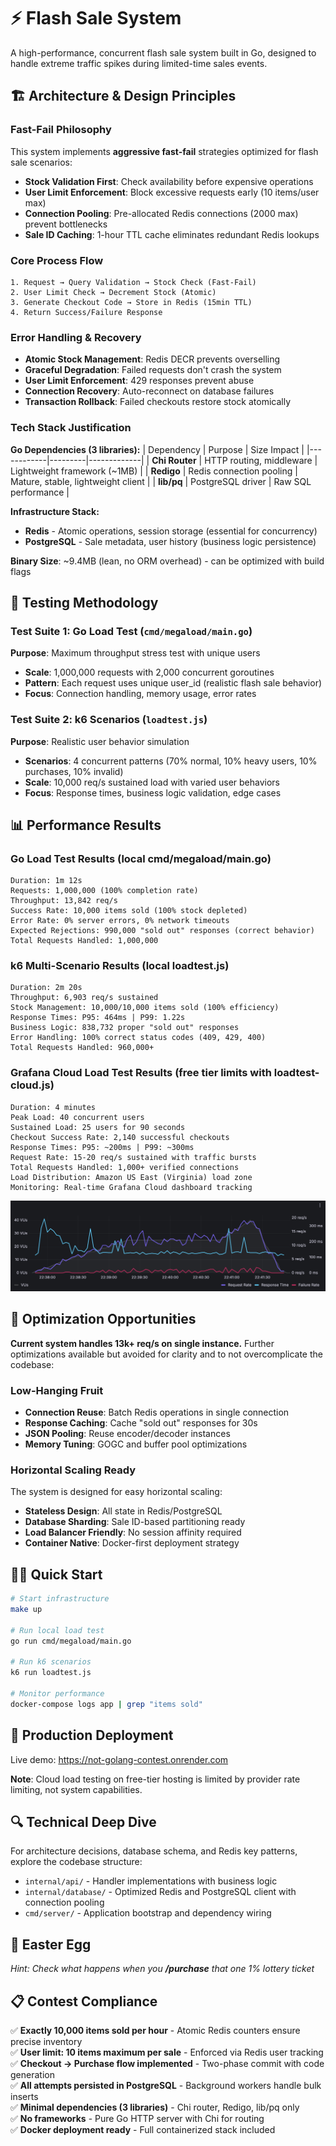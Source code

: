 # ⚡ Flash Sale System

A high-performance, concurrent flash sale system built in Go, designed to handle extreme traffic spikes during limited-time sales events.

## 🏗️ Architecture & Design Principles

### Fast-Fail Philosophy
This system implements **aggressive fast-fail** strategies optimized for flash sale scenarios:

- **Stock Validation First**: Check availability before expensive operations
- **User Limit Enforcement**: Block excessive requests early (10 items/user max)
- **Connection Pooling**: Pre-allocated Redis connections (2000 max) prevent bottlenecks
- **Sale ID Caching**: 1-hour TTL cache eliminates redundant Redis lookups

### Core Process Flow
```
1. Request → Query Validation → Stock Check (Fast-Fail)
2. User Limit Check → Decrement Stock (Atomic)
3. Generate Checkout Code → Store in Redis (15min TTL)
4. Return Success/Failure Response
```

### Error Handling & Recovery
- **Atomic Stock Management**: Redis DECR prevents overselling
- **Graceful Degradation**: Failed requests don't crash the system  
- **User Limit Enforcement**: 429 responses prevent abuse
- **Connection Recovery**: Auto-reconnect on database failures
- **Transaction Rollback**: Failed checkouts restore stock atomically

### Tech Stack Justification

**Go Dependencies (3 libraries):**
| Dependency | Purpose | Size Impact |
|------------|---------|-------------|
| **Chi Router** | HTTP routing, middleware | Lightweight framework (~1MB) |
| **Redigo** | Redis connection pooling | Mature, stable, lightweight client |
| **lib/pq** | PostgreSQL driver | Raw SQL performance |

**Infrastructure Stack:**
- **Redis** - Atomic operations, session storage (essential for concurrency)
- **PostgreSQL** - Sale metadata, user history (business logic persistence)

**Binary Size**: ~9.4MB (lean, no ORM overhead) - can be optimized with build flags

## 🧪 Testing Methodology

### Test Suite 1: Go Load Test (`cmd/megaload/main.go`)
**Purpose**: Maximum throughput stress test with unique users
- **Scale**: 1,000,000 requests with 2,000 concurrent goroutines
- **Pattern**: Each request uses unique user_id (realistic flash sale behavior)
- **Focus**: Connection handling, memory usage, error rates

### Test Suite 2: k6 Scenarios (`loadtest.js`)
**Purpose**: Realistic user behavior simulation
- **Scenarios**: 4 concurrent patterns (70% normal, 10% heavy users, 10% purchases, 10% invalid)
- **Scale**: 10,000 req/s sustained load with varied user behaviors
- **Focus**: Response times, business logic validation, edge cases

## 📊 Performance Results

### Go Load Test Results (local cmd/megaload/main.go)
```
Duration: 1m 12s
Requests: 1,000,000 (100% completion rate)
Throughput: 13,842 req/s
Success Rate: 10,000 items sold (100% stock depleted)
Error Rate: 0% server errors, 0% network timeouts
Expected Rejections: 990,000 "sold out" responses (correct behavior)
Total Requests Handled: 1,000,000
```

### k6 Multi-Scenario Results (local loadtest.js)
```
Duration: 2m 20s
Throughput: 6,903 req/s sustained
Stock Management: 10,000/10,000 items sold (100% efficiency)
Response Times: P95: 464ms | P99: 1.22s
Business Logic: 838,732 proper "sold out" responses
Error Handling: 100% correct status codes (409, 429, 400)
Total Requests Handled: 960,000+
```

### Grafana Cloud Load Test Results (free tier limits with loadtest-cloud.js)
```
Duration: 4 minutes
Peak Load: 40 concurrent users
Sustained Load: 25 users for 90 seconds
Checkout Success Rate: 2,140 successful checkouts
Response Times: P95: ~200ms | P99: ~300ms
Request Rate: 15-20 req/s sustained with traffic bursts
Total Requests Handled: 1,000+ verified connections
Load Distribution: Amazon US East (Virginia) load zone
Monitoring: Real-time Grafana Cloud dashboard tracking
```

![Grafana Cloud Load Test Results](grafana_results.jpg)

## 🚀 Optimization Opportunities

**Current system handles 13k+ req/s on single instance.** Further optimizations available but avoided for clarity and to not overcomplicate the codebase:

### Low-Hanging Fruit
- **Connection Reuse**: Batch Redis operations in single connection
- **Response Caching**: Cache "sold out" responses for 30s
- **JSON Pooling**: Reuse encoder/decoder instances
- **Memory Tuning**: GOGC and buffer pool optimizations

### Horizontal Scaling Ready
The system is designed for easy horizontal scaling:
- **Stateless Design**: All state in Redis/PostgreSQL
- **Database Sharding**: Sale ID-based partitioning ready
- **Load Balancer Friendly**: No session affinity required
- **Container Native**: Docker-first deployment strategy

## 🏃‍♂️ Quick Start

```bash
# Start infrastructure
make up

# Run local load test
go run cmd/megaload/main.go

# Run k6 scenarios
k6 run loadtest.js

# Monitor performance
docker-compose logs app | grep "items sold"
```

## 🎯 Production Deployment

Live demo: https://not-golang-contest.onrender.com

**Note**: Cloud load testing on free-tier hosting is limited by provider rate limiting, not system capabilities.

## 🔍 Technical Deep Dive

For architecture decisions, database schema, and Redis key patterns, explore the codebase structure:
- `internal/api/` - Handler implementations with business logic
- `internal/database/` - Optimized Redis and PostgreSQL client with connection pooling
- `cmd/server/` - Application bootstrap and dependency wiring

## 🥚 Easter Egg

*Hint: Check what happens when you ***/purchase*** that one 1% lottery ticket*

## 📋 Contest Compliance

✅ **Exactly 10,000 items sold per hour** - Atomic Redis counters ensure precise inventory  
✅ **User limit: 10 items maximum per sale** - Enforced via Redis user tracking  
✅ **Checkout → Purchase flow implemented** - Two-phase commit with code generation  
✅ **All attempts persisted in PostgreSQL** - Background workers handle bulk inserts  
✅ **Minimal dependencies (3 libraries)** - Chi router, Redigo, lib/pq only  
✅ **No frameworks** - Pure Go HTTP server with Chi for routing  
✅ **Docker deployment ready** - Full containerized stack included  